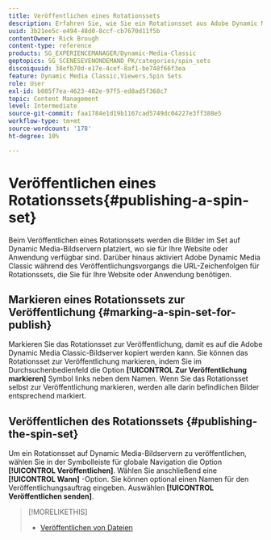 ```yaml
---
title: Veröffentlichen eines Rotationssets
description: Erfahren Sie, wie Sie ein Rotationsset aus Adobe Dynamic Media Classic veröffentlichen.
uuid: 3b21ee5c-e494-48d0-8ccf-cb7670d11f5b
contentOwner: Rick Brough
content-type: reference
products: SG_EXPERIENCEMANAGER/Dynamic-Media-Classic
geptopics: SG_SCENESEVENONDEMAND_PK/categories/spin_sets
discoiquuid: 38efb70d-e17e-4cef-8af1-be748f66f3ea
feature: Dynamic Media Classic,Viewers,Spin Sets
role: User
exl-id: b085f7ea-4623-402e-97f5-ed8ad5f368c7
topic: Content Management
level: Intermediate
source-git-commit: faa1784e1d19b1167cad5749dc04227e3ff388e5
workflow-type: tm+mt
source-wordcount: '178'
ht-degree: 10%

---
```


# Veröffentlichen eines Rotationssets{#publishing-a-spin-set}

Beim Veröffentlichen eines Rotationssets werden die Bilder im Set auf Dynamic Media-Bildservern platziert, wo sie für Ihre Website oder Anwendung verfügbar sind. Darüber hinaus aktiviert Adobe Dynamic Media Classic während des Veröffentlichungsvorgangs die URL-Zeichenfolgen für Rotationssets, die Sie für Ihre Website oder Anwendung benötigen.

## Markieren eines Rotationssets zur Veröffentlichung {#marking-a-spin-set-for-publish}

Markieren Sie das Rotationsset zur Veröffentlichung, damit es auf die Adobe Dynamic Media Classic-Bildserver kopiert werden kann. Sie können das Rotationsset zur Veröffentlichung markieren, indem Sie im Durchsuchenbedienfeld die Option **[!UICONTROL Zur Veröffentlichung markieren]** Symbol links neben dem Namen. Wenn Sie das Rotationsset selbst zur Veröffentlichung markieren, werden alle darin befindlichen Bilder entsprechend markiert.

## Veröffentlichen des Rotationssets {#publishing-the-spin-set}

Um ein Rotationsset auf Dynamic Media-Bildservern zu veröffentlichen, wählen Sie in der Symbolleiste für globale Navigation die Option **[!UICONTROL Veröffentlichen]**. Wählen Sie anschließend eine **[!UICONTROL Wann]** -Option. Sie können optional einen Namen für den Veröffentlichungsauftrag eingeben. Auswählen **[!UICONTROL Veröffentlichen senden]**.

>[!MORELIKETHIS]
>
>* [Veröffentlichen von Dateien](publishing-files.md#publishing_files)
